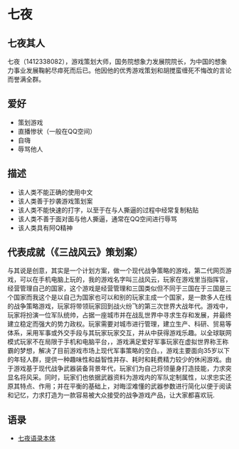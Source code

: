 七夜
===================================

七夜其人
-----------------------------------
七夜（1412338082），游戏策划大师，国务院想象力发展院院长，为中国的想象力事业发展鞠躬尽瘁死而后已。他因他的优秀游戏策划和胡搅蛮缠死不悔改的言论而誉满全群。

爱好
-----------------------------------
* 策划游戏
* 直播惨状（一般在QQ空间）
* 自嗨
* 辱骂他人

描述
-----------------------------------
* 该人类不能正确的使用中文
* 该人类善于抄袭游戏策划案
* 该人类不能快速的打字，以至于在与人撕逼的过程中经常复制粘贴
* 该人类不善于面对面与他人撕逼，通常在QQ空间进行辱骂
* 该人类具有阿Q精神

代表成就（《三战风云》策划案）
-----------------------------------
与其说是创意，其实是一个计划方案，做一个现代战争策略的游戏，第二代网页游戏，可以在手机电脑上玩的，我的游戏名字叫三战风云，玩家在游戏里当指挥官，经营管理自己的国家，这个游戏是经营管理和三国类似但不同于三国在于三国是三个国家而我这个是以自己为国家也可以和别的玩家主成一个国家，是一款多人在线的战争策略游戏，玩家将带领玩家回到战火纷飞的第三次世界大战年代。游戏中，玩家将扮演一位军队统帅，占据一座城市并在战乱世界中寻求生存和发展，并最终建立稳定而强大的势力政权。玩家需要对城市进行管理，建立生产、科研、贸易等体系，采用军事或外交手段与其玩家玩家交互，并从中获得游戏乐趣。以全球联网模式玩家不在局限于手机和电脑平台，，游戏满足爱好军事玩家在虚拟世界称王称霸的梦想，解决了目前游戏市场上现代军事策略的空白。，游戏主要面向35岁以下的年轻人群，提供一种趣味性和益智性并存、耗时和耗费精力较少的休闲游戏。由于游戏基于现代战争武器装备背景年代，玩家们为自己将领量身打造技能，力求突显名将风采。同时，玩家们也依据武器资料为游戏内的军队定制属性，以求忠实还原其特点、作用；并在平衡的基础上，对晦涩难懂的武器参数进行简化以便于阅读和记忆，力求打造为一款容易被大众接受的战争游戏产品，让大家都喜欢玩.

语录
-----------------------------------
* [七夜语录本体](https://github.com/DogeStudio/Doge_Quotations/blob/master/qiye_Quotations.md)
